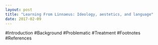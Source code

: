 ```yaml
---
layout: post
title: "Learning From Linnaeus: Ideology, aestetics, and language"
date: 2017-02-09
---
```


#Introduction
#Background
#Problematic
#Treatment
#Footnotes
#References
